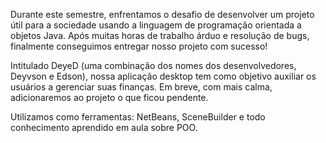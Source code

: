 Durante este semestre, enfrentamos o desafio de desenvolver um projeto útil para a sociedade usando a linguagem de programação orientada a objetos Java. Após muitas horas de trabalho árduo e resolução de bugs, finalmente conseguimos entregar nosso projeto com sucesso!

Intitulado DeyeD (uma combinação dos nomes dos desenvolvedores, Deyvson e Edson), nossa aplicação desktop tem como objetivo auxiliar os usuários a gerenciar suas finanças. Em breve, com mais calma, adicionaremos ao projeto o que ficou pendente.

Utilizamos como ferramentas: NetBeans, SceneBuilder e todo conhecimento aprendido em aula sobre POO. 